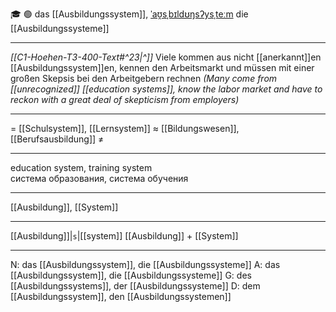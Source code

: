 🎓 🟢 das [[Ausbildungssystem]], [ˈaʊ̯sˌbɪldʊŋsʔysˌteːm](https://youglish.com/pronounce/Ausbildungssystem/german)
die [[Ausbildungssysteme]]

---
*[[C1-Hoehen-T3-400-Text#^23|^]]* Viele kommen aus nicht [[anerkannt]]en [[Ausbildungssystem]]en, kennen den Arbeitsmarkt und müssen mit einer großen Skepsis bei den Arbeitgebern rechnen
*(Many come from [[unrecognized]] [[education systems]], know the labor market and have to reckon with a great deal of skepticism from employers)*



---
= [[Schulsystem]], [[Lernsystem]]
≈ [[Bildungswesen]], [[Berufsausbildung]]
≠

---
education system, training system  
система образования, система обучения

---
[[Ausbildung]], [[System]]

---
[[Ausbildung]]|`s`|[[system]]
[[Ausbildung]] + [[System]]


---
N: das [[Ausbildungssystem]], die [[Ausbildungssysteme]]
A: das [[Ausbildungssystem]], die [[Ausbildungssysteme]]
G: des [[Ausbildungssystems]], der [[Ausbildungssysteme]]
D: dem [[Ausbildungssystem]], den [[Ausbildungssystemen]]
